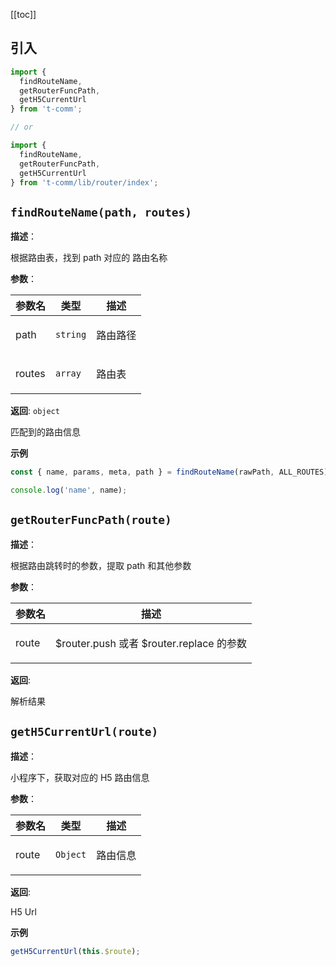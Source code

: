 [[toc]]

## 引入

```ts
import {
  findRouteName,
  getRouterFuncPath,
  getH5CurrentUrl
} from 't-comm';

// or

import {
  findRouteName,
  getRouterFuncPath,
  getH5CurrentUrl
} from 't-comm/lib/router/index';
```


## `findRouteName(path, routes)` 


**描述**：<p>根据路由表，找到 path 对应的 路由名称</p>

**参数**：


| 参数名 | 类型 | 描述 |
| --- | --- | --- |
| path | <code>string</code> | <p>路由路径</p> |
| routes | <code>array</code> | <p>路由表</p> |

**返回**: <code>object</code><br>

<p>匹配到的路由信息</p>

**示例**

```ts
const { name, params, meta, path } = findRouteName(rawPath, ALL_ROUTES) || {};

console.log('name', name);
```
<a name="getRouterFuncPath"></a>

## `getRouterFuncPath(route)` 


**描述**：<p>根据路由跳转时的参数，提取 path 和其他参数</p>

**参数**：


| 参数名 | 描述 |
| --- | --- |
| route | <p>$router.push 或者 $router.replace 的参数</p> |

**返回**: <p>解析结果</p>

<a name="getH5CurrentUrl"></a>

## `getH5CurrentUrl(route)` 


**描述**：<p>小程序下，获取对应的 H5 路由信息</p>

**参数**：


| 参数名 | 类型 | 描述 |
| --- | --- | --- |
| route | <code>Object</code> | <p>路由信息</p> |

**返回**: <p>H5 Url</p>

**示例**

```ts
getH5CurrentUrl(this.$route);
```
